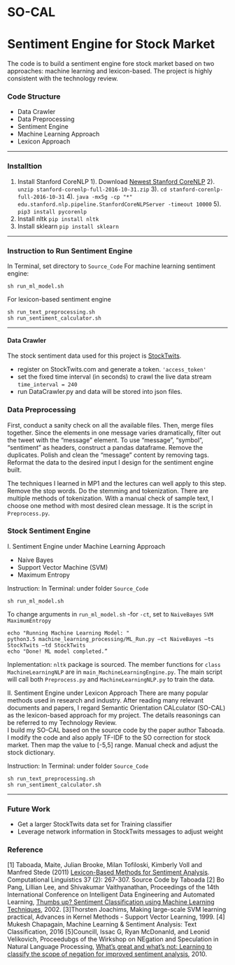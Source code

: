 # SO-CAL

# Sentiment Engine for Stock Market

The code is to build a sentiment engine fore stock market based on two approaches: machine learning and lexicon-based. The project is highly consistent with the technology review.

### Code Structure
- Data Crawler
- Data Preprocessing
- Sentiment Engine
- Machine Learning Approach
- Lexicon Approach

*****************************************************************************

### Installtion

1. Install Stanford CoreNLP
1).  Download [Newest Stanford CoreNLP](https://stanfordnlp.github.io/CoreNLP/)
2). `unzip stanford-corenlp-full-2016-10-31.zip`
3). `cd stanford-corenlp-full-2016-10-31`
4). `java -mx5g -cp "*" edu.stanford.nlp.pipeline.StanfordCoreNLPServer -timeout 10000`
5). `pip3 install pycorenlp`
2. Install nltk `pip install nltk`
3. Install sklearn `pip install sklearn`
*****************************************************************************

### Instruction to Run Sentiment Engine
In Terminal, set directory to `Source_Code`
For machine learning sentiment engine:
```
sh run_ml_model.sh
```
For lexicon-based sentiment engine
```
sh run_text_preprocessing.sh
sh run_sentiment_calculator.sh
```
*****************************************************************************
#### Data Crawler
The stock sentiment data used for this project is [StockTwits](https://api.stocktwits.com/developers/docs). 
- register on StockTwits.com and generate a token. `'access_token'`
- set the fixed time interval (in seconds) to crawl the live data stream `time_interval = 240`
- run DataCrawler.py and data will be stored into json files.

### Data Preprocessing
First, conduct a sanity check on all the available files. Then, merge files together. Since the elements in one message varies dramatically, filter out the tweet with the “message” element. To use “message”, “symbol”, “sentiment” as headers, construct a pandas dataframe. Remove the duplicates. Polish and clean the “message” content by removing tags. Reformat the data to the desired input I design for the sentiment engine built.

The techniques I learned in MP1 and the lectures can well apply to this step. Remove the stop words. Do the stemming and tokenization. There are multiple methods of tokenization. With a manual check of sample text, I choose one method with most desired clean message.
It is the script in `Preprocess.py`.

### Stock Sentiment Engine
I. Sentiment Engine under Machine Learning Approach
- Naive Bayes
- Support Vector Machine (SVM)
- Maximum Entropy

Instruction: 
In Terminal: under folder `Source_Code`
```
sh run_ml_model.sh
```
To change arguments in `run_ml_model.sh`
-for `-ct`, set to `NaiveBayes` `SVM` `MaximumEntropy`

```
echo "Running Machine Learning Model: "
python3.5 machine_learning_processing/ML_Run.py –ct NaiveBayes –ts StockTwits –td StockTwits 
echo "Done! ML model completed.”
```

Inplementation:
`nltk` package is sourced. The member functions for `class MachineLearningNLP` are in `main_MachineLearningEngine.py`. The main script will call both `Preprocess.py` and `MachineLearningNLP.py` to train the data. 

II. Sentiment Engine under Lexicon Approach
There are many popular methods used in research and industry. After reading many relevant documents and papers, I regard Semantic Orientation CALculator (SO-CAL) as the lexicon-based approach for my project. The details reasonings can be referred to my Technology Review.  
I build my SO-CAL based on the source code by the paper author Taboada. I modify the code and also apply TF-IDF to the SO correction for stock market. Then map the value to [-5,5] range. Manual check and adjust the stock dictionary.

Instruction: 
In Terminal: under folder `Source_Code`
```
sh run_text_preprocessing.sh
sh run_sentiment_calculator.sh
```
*****************************************************************************

### Future Work

- Get a larger StockTwits data set for Training classifier 
- Leverage network information in StockTwits messages to adjust weight

### Reference
[1] Taboada, Maite, Julian Brooke, Milan Tofiloski, Kimberly Voll and Manfred Stede (2011) [Lexicon-Based Methods for Sentiment Analysis](https://www.mitpressjournals.org/doi/abs/10.1162/COLI_a_00049). Computational Linguistics 37 (2): 267-307. Source Code by Taboada
[2] Bo Pang, Lillian Lee, and Shivakumar Vaithyanathan, Proceedings of the 14th International Conference on Intelligent Data Engineering and Automated Learning, [Thumbs up? Sentiment Classification using Machine Learning Techniques](https://arxiv.org/abs/cs/0205070), 2002.
[3]Thorsten Joachims, Making large-scale SVM learning practical, Advances in Kernel Methods - Support Vector Learning, 1999.
[4] Mukesh Chapagain, Machine Learning & Sentiment Analysis: Text Classification, 2016
[5]Councill, Issac G, Ryan McDonanld, and Leonid Velikovich, Proceedubgs of the Wirkshop on NEgation and Speculation in Natural Language Processing, [What’s great and what’s not: Learning to classify the scope of negation for improved sentiment analysis](https://dl.acm.org/citation.cfm?id=1858969), 2010.
